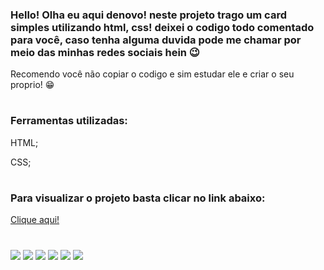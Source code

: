 <h3> Hello! Olha eu aqui denovo! neste projeto trago um card simples utilizando html, css! deixei o codigo todo comentado para você, caso tenha alguma duvida pode me chamar por meio das minhas redes sociais hein 😉</h3>


<p> Recomendo você não copiar o codigo e sim estudar ele e criar o seu proprio! 😁</p>

#
<h3>Ferramentas utilizadas:</h3>

<p> HTML;</p>
<p> CSS;</p>

#

<h3>Para visualizar o projeto basta clicar no link abaixo:</h3>

<a href="https://luanmachadoyt.github.io/Card-simples/">Clique aqui!</a>

#

<div> 
  <a href="https://www.youtube.com/" target="_blank"><img src="https://img.shields.io/badge/YouTube-FF0000?style=for-the-badge&logo=youtube&logoColor=white" target="_blank"></a>
  <a href="https://instagram.com/luanmachadoyt" target="_blank"><img src="https://img.shields.io/badge/-Instagram-%23E4405F?style=for-the-badge&logo=instagram&logoColor=white" target="_blank"></a>
 	<a href="https://www.twitch.tv/luanmachadoyt" target="_blank"><img src="https://img.shields.io/badge/Twitch-9146FF?style=for-the-badge&logo=twitch&logoColor=white" target="_blank"></a>
 <a href="https://discord.gg/" target="_blank"><img src="https://img.shields.io/badge/Discord-7289DA?style=for-the-badge&logo=discord&logoColor=white" target="_blank"></a> 
  <a href = "mailto:machado.luandealmeida@gmail.com"><img src="https://img.shields.io/badge/-Gmail-%23333?style=for-the-badge&logo=gmail&logoColor=white" target="_blank"></a>
  <a href="https://www.linkedin.com/in/luan-de-almeida-machado-9789721b3/" target="_blank"><img src="https://img.shields.io/badge/-LinkedIn-%230077B5?style=for-the-badge&logo=linkedin&logoColor=white" target="_blank"></a> 

